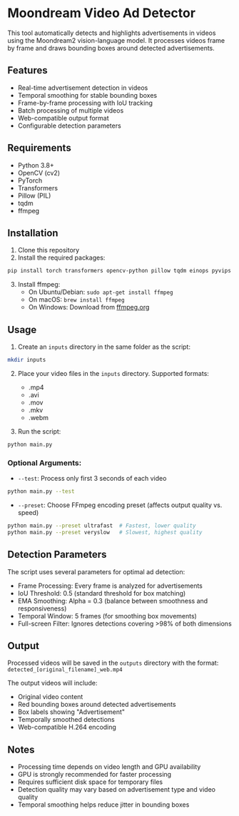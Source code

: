 # Moondream Video Ad Detector

This tool automatically detects and highlights advertisements in videos using the Moondream2 vision-language model. It processes videos frame by frame and draws bounding boxes around detected advertisements.

## Features

- Real-time advertisement detection in videos
- Temporal smoothing for stable bounding boxes
- Frame-by-frame processing with IoU tracking
- Batch processing of multiple videos
- Web-compatible output format
- Configurable detection parameters

## Requirements

- Python 3.8+
- OpenCV (cv2)
- PyTorch
- Transformers
- Pillow (PIL)
- tqdm
- ffmpeg

## Installation

1. Clone this repository
2. Install the required packages:
```bash
pip install torch transformers opencv-python pillow tqdm einops pyvips accelerate
```
3. Install ffmpeg:
   - On Ubuntu/Debian: `sudo apt-get install ffmpeg`
   - On macOS: `brew install ffmpeg`
   - On Windows: Download from [ffmpeg.org](https://ffmpeg.org/download.html)

## Usage

1. Create an `inputs` directory in the same folder as the script:
```bash
mkdir inputs
```

2. Place your video files in the `inputs` directory. Supported formats:
   - .mp4
   - .avi
   - .mov
   - .mkv
   - .webm

3. Run the script:
```bash
python main.py
```

### Optional Arguments:
- `--test`: Process only first 3 seconds of each video
```bash
python main.py --test
```

- `--preset`: Choose FFmpeg encoding preset (affects output quality vs. speed)
```bash
python main.py --preset ultrafast  # Fastest, lower quality
python main.py --preset veryslow   # Slowest, highest quality
```

## Detection Parameters

The script uses several parameters for optimal ad detection:

- Frame Processing: Every frame is analyzed for advertisements
- IoU Threshold: 0.5 (standard threshold for box matching)
- EMA Smoothing: Alpha = 0.3 (balance between smoothness and responsiveness)
- Temporal Window: 5 frames (for smoothing box movements)
- Full-screen Filter: Ignores detections covering >98% of both dimensions

## Output

Processed videos will be saved in the `outputs` directory with the format:
`detected_[original_filename]_web.mp4`

The output videos will include:
- Original video content
- Red bounding boxes around detected advertisements
- Box labels showing "Advertisement"
- Temporally smoothed detections
- Web-compatible H.264 encoding

## Notes

- Processing time depends on video length and GPU availability
- GPU is strongly recommended for faster processing
- Requires sufficient disk space for temporary files
- Detection quality may vary based on advertisement type and video quality
- Temporal smoothing helps reduce jitter in bounding boxes 